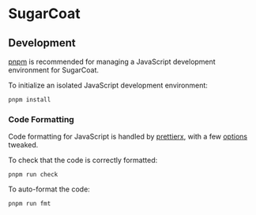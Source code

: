 # SugarCoat

## Development

[pnpm](https://pnpm.js.org/) is recommended for managing a JavaScript development environment for
SugarCoat.

To initialize an isolated JavaScript development environment:

```
pnpm install
```

### Code Formatting

Code formatting for JavaScript is handled by [prettierx](https://github.com/brodybits/prettierx),
with a few [options](.prettierrc.toml) tweaked.

To check that the code is correctly formatted:

```
pnpm run check
```

To auto-format the code:

```
pnpm run fmt
```
